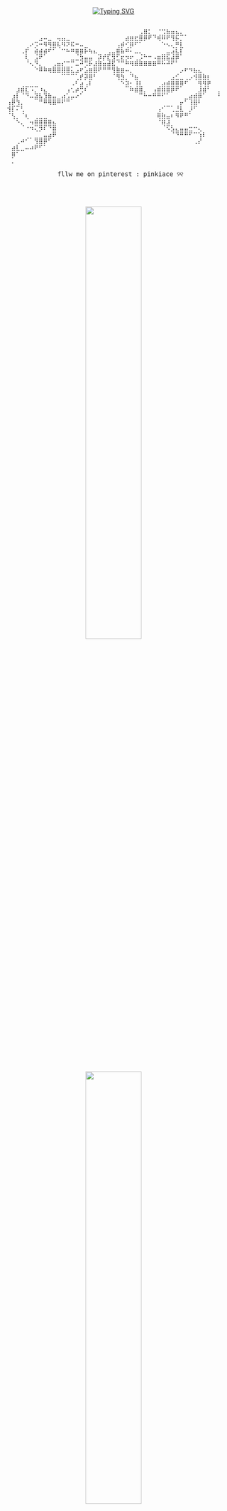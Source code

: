 <div align="center">
  <a href="https://git.io/typing-svg"><img src="https://readme-typing-svg.demolab.com?font=Fira+Code&pause=1000&color=F76C7BFF&center=true&vCenter=true&width=435&lines=Hello+I'm+Baifern" alt="Typing SVG" /></a>
  <br><br>
  <pre>
     ⠀⠀⠀⠀⠀⠀⠀⠀⠀⠀⠀⠀⠀⠀⠀⠀⠀⠀⠀⠀⠀⠀⠀⠀⠀⠀⣠⣿⣅⣀⢈⣩⣷⣶⣦⣄⡀⠀⠀⠀⠀⠀⠀⠀⠀⠀
⠀⠀⠀⠀⠀⠀⣀⠴⣒⣤⣀⡲⣶⣤⣀⠀⠀⠀⠀⠀⠀⠀⠀⠀⠀⢀⢾⣿⣯⡿⠟⠋⠈⠻⡛⠋⠹⣗⡄⠀⠀⠀⠀⠀⠀⠀⠀
⠀⠀⠀⠀⣠⠊⢔⢉⢙⣹⡿⠳⣙⡊⣓⣉⣒⡤⡀⠀⠀⠀⠀⠀⣰⡟⣡⠟⠁⠀⠀⠀⠀⠀⠈⠑⠢⡍⡧⠀⠀⠀⠀⠀⠀⠀⠀
⠀⠀⠀⠐⡇⠀⠻⣿⠟⠁⠀⠀⠀⠉⠉⠻⣟⠋⠙⠓⢤⣠⡴⣶⡿⣛⣉⣁⠒⠢⣄⣀⠀⣀⣤⡶⢺⣷⠇⠀⠀⠀⠀⠀⠀⠀⠀
⠀⠀⠀⠀⠱⡀⢾⠁⠀⠀⠀⣀⡠⠤⠶⠒⣺⠿⣟⢠⣯⣃⣳⡾⠲⠷⣮⣥⣴⣮⣤⣤⣬⣿⣟⣻⡿⠏⠀⠀⠀⠀⠀⠀⠀⠀⠀
⠀⠀⠀⠀⠀⠈⠢⣷⣦⣤⣾⣿⣷⣶⡂⢉⡤⢊⣥⣿⡿⠿⠿⢿⣦⣤⣀⠈⠉⠉⠉⠉⠉⠀⠀⠀⠀⠀⢀⡤⢤⣄⡀⠀⠀⠀⠀
⠀⠀⠀⠀⠀⠀⠀⠀⠀⠈⠉⠉⠛⠛⠛⠋⡴⣻⣿⠏⠀⠀⠀⠘⢿⢯⠀⠳⣄⠀⠀⠀⠀⠀⠀⠀⢀⠔⠁⠀⢀⢽⣿⣦⡄⠀⠀
⠀⠀⠀⠀⠀⠀⠀⠀⠀⠀⠀⠀⠀⠀⢀⠎⣡⢁⡏⠀⠀⠀⠀⠀⠈⠫⣳⠄⢹⡆⠀⠀⠀⠀⣠⣴⣿⣿⣿⠞⠁⠈⢿⢿⡷⠀⠀
⠀⠀⣰⣾⣏⠩⡉⠰⣄⠀⠀⠀⠀⢠⢂⡴⢛⠎⠀⠀⠀⠀⠀⠀⠀⠀⠉⠷⣾⣿⡀⠀⢠⣾⣿⣿⡿⠟⠁⠀⠀⠀⣸⣾⠃⠀⢀
⠀⣰⡇⠈⠙⠤⣽⣧⣹⣷⣤⣀⣴⣡⡤⠔⠁⠀⠀⠀⠀⠀⠀⠀⠀⠀⠀⠀⠀⠉⠓⠒⠛⠛⠋⠁⠀⠀⠀⣀⣴⣾⡿⠁⠀⠀⠘
⢰⣟⣹⡄⠀⠀⠀⠉⠛⠻⠿⠛⠋⠉⠀⠀⠀⠀⠀⠀⠀⠀⠀⠀⠀⠀⠀⠀⠀⠀⠀⠀⠀⠀⢀⣀⡀⢀⡖⠁⢸⣿⠃⠀⠀⠀⠀
⢹⡇⠂⢡⠀⠀⠀⠀⠀⠀⠀⠀⠀⠀⠀⠀⠀⠀⠀⠀⠀⠀⠀⠀⠀⠀⠀⠀⠀⠀⠀⠀⠀⣰⡁⠀⠠⣬⣧⣀⡜⠁⠀⠀⠀⠀⠀
⠀⠱⡄⠀⠣⠀⣠⣤⣤⣀⠀⠀⠀⠀⠀⠀⠀⠀⠀⠀⠀⠀⠀⠀⠀⠀⠀⠀⠀⠀⠀⠀⠀⢻⣿⢶⠃⠙⠋⠉⠀⠀⠀⠀⠀⠀⠀
⠀⠀⠈⠢⢀⣙⠿⣿⡿⢿⣷⠀⠀⠀⠀⠀⠀⠀⠀⠀⠀⠀⠀⠀⠀⠀⠀⠀⠀⠀⠀⠀⠀⠀⠻⡾⡄⠀⠀⠀⣀⣀⠀⠀⠀⠀⠀
⠀⠀⠀⠀⠀⠈⠑⠊⠁⢀⣿⠀⠀⠀⠀⠀⠀⠀⠀⠀⠀⠀⠀⠀⠀⠀⠀⠀⠀⠀⠀⠀⠀⠀⠀⠈⠺⢷⣿⣿⡶⠤⢕⡄⠀⠀⠀
⠀⠀⠀⣠⠔⠂⢶⣶⣿⠟⠁⠀⠀⠀⠀⠀⠀⠀⠀⠀⠀⠀⠀⠀⠀⠀⠀⠀⠀⠀⠀⠀⠀⠀⠀⠀⠀⠀⠀⠀⠀⠀⡸⠁⠀⠀⠀
⠀⣠⡎⠀⣀⣠⡾⠟⠃⠀⠀⠀⠀⠀⠀⠀⠀⠀⠀⠀⠀⠀⠀⠀⠀⠀⠀⠀⠀⠀⠀⠀⠀⠀⠀⠀⠀⠀⠀⠀⠀⠈⠁⠀⠀⠀⠀
⠀⣿⠋⠉⠀⠀⠀⠀⠀⠀⠀⠀⠀⠀⠀⠀⠀⠀⠀⠀⠀⠀⠀⠀⠀⠀⠀⠀⠀⠀⠀⠀⠀⠀⠀⠀⠀⠀⠀⠀⠀⠀⠀⠀⠀⠀⠀
⠀⡁⠀⠀⠀⠀⠀⠀⠀⠀⠀⠀⠀⠀⠀⠀⠀⠀⠀⠀⠀⠀⠀⠀⠀⠀⠀⠀⠀⠀⠀⠀⠀⠀⠀⠀⠀⠀⠀⠀⠀⠀⠀⠀⠀⠀⠀
⠀⠀⠀⠀⠀⠀⠀⠀⠀⠀⠀⠀⠀⠀⠀⠀⠀⠀⠀⠀⠀⠀⠀⠀⠀⠀⠀⠀⠀⠀⠀⠀⠀⠀⠀⠀⠀⠀⠀⠀⠀⠀⠀⠀⠀⠀⠀
⠀⠀⠀fllw me on pinterest : pinkiace ୨୧
  </pre>
  <br><br>
</div>

<div align="center">

  <!-- Overall stats -->
  <img height="50%" width="auto" src="https://github-readme-stats.vercel.app/api?username=txnfern&show_icons=true&count_private=true&theme=darcula&hide_border=true&hide=issues,contribs&bg_color=00000000&title_color=F76C7BFF" />

  <!-- Top languages by repo -->
  <img height="50%" width="auto" src="https://github-readme-stats.vercel.app/api/top-langs/?username=txnfern&layout=compact&hide_border=true&theme=darcula&bg_color=00000000&langs_count=6&hide=jupyter%20notebook,tex,css,php&exclude_repo=Pacman-AI&title_color=F76C7BFF" />

</div>

